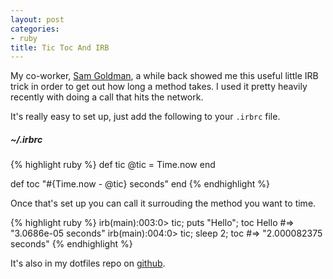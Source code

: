 ```yaml
---
layout: post
categories:
- ruby
title: Tic Toc And IRB
---
```


My co-worker, [Sam Goldman](http://twitter.com/nontrivialzeros), a while back showed me this useful little IRB trick in order to get out how long a method takes. I used it pretty heavily recently with doing a call that hits the network.

It's really easy to set up, just add the following to your `.irbrc` file.

##### ~/.irbrc
{% highlight ruby %}
def tic
  @tic = Time.now
end

def toc
  "#{Time.now - @tic} seconds"
end
{% endhighlight %}

Once that's set up you can call it surrouding the method you want to time.

{% highlight ruby %}
irb(main):003:0> tic; puts "Hello"; toc
Hello
#=> "3.0686e-05 seconds"
irb(main):004:0> tic; sleep 2; toc
#=> "2.000082375 seconds"
{% endhighlight %}

It's also in my dotfiles repo on [github](https://github.com/oestrich/dotfiles/blob/master/irbrc).
